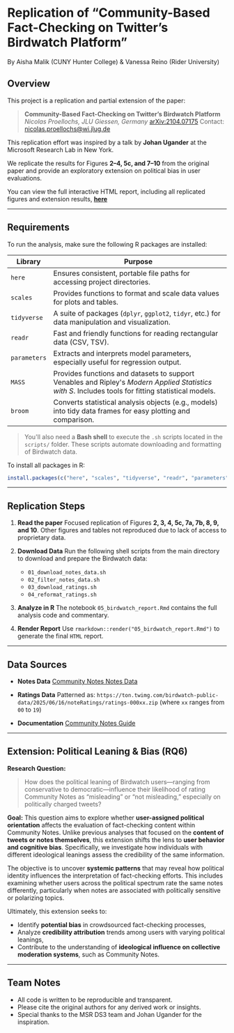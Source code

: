 # Replication of “Community-Based Fact-Checking on Twitter’s Birdwatch Platform”

By Aisha Malik (CUNY Hunter College) & Vanessa Reino (Rider University)

## Overview

This project is a replication and partial extension of the paper:

> **Community-Based Fact-Checking on Twitter’s Birdwatch Platform**
> *Nicolas Proellochs, JLU Giessen, Germany*
> [arXiv:2104.07175](https://arxiv.org/abs/2104.07175)
> Contact: [nicolas.proellochs@wi.jlug.de](mailto:nicolas.proellochs@wi.jlug.de)

This replication effort was inspired by a talk by **Johan Ugander** at the Microsoft Research Lab in New York.

We replicate the results for Figures **2–4, 5c, and 7–10** from the original paper and provide an exploratory extension on political bias in user evaluations.

You can view the full interactive HTML report, including all replicated figures and extension results, [**here**](https://rawcdn.githack.com/msr-ds3/community-notes-2025-group-5/7cd203ab0967735320bc549fb6eeb41c84c8ca40/05_birdwatch_report.html)

---

## Requirements

To run the analysis, make sure the following R packages are installed:

| **Library**  | **Purpose**                                                                                                                                         |
| ------------ | --------------------------------------------------------------------------------------------------------------------------------------------------- |
| `here`       | Ensures consistent, portable file paths for accessing project directories.                                                                          |
| `scales`     | Provides functions to format and scale data values for plots and tables.                                                                            |
| `tidyverse`  | A suite of packages (`dplyr`, `ggplot2`, `tidyr`, etc.) for data manipulation and visualization.                                                    |
| `readr`      | Fast and friendly functions for reading rectangular data (CSV, TSV).                                                                                |
| `parameters` | Extracts and interprets model parameters, especially useful for regression output.                                                                  |
| `MASS`       | Provides functions and datasets to support Venables and Ripley's *Modern Applied Statistics with S*. Includes tools for fitting statistical models. |
| `broom`      | Converts statistical analysis objects (e.g., models) into tidy data frames for easy plotting and comparison.                                        |

> You'll also need a **Bash shell** to execute the `.sh` scripts located in the `scripts/` folder. These scripts automate downloading and formatting of Birdwatch data.

To install all packages in R:

```r
install.packages(c("here", "scales", "tidyverse", "readr", "parameters", "MASS", "broom"))
```

---

## Replication Steps

1. **Read the paper**
   Focused replication of Figures **2, 3, 4, 5c, 7a, 7b, 8, 9, and 10**. Other figures and tables not reproduced due to lack of access to proprietary data.

2. **Download Data**
   Run the following shell scripts from the main directory to download and prepare the Birdwatch data:

   * `01_download_notes_data.sh`
   * `02_filter_notes_data.sh`
   * `03_download_ratings.sh`
   * `04_reformat_ratings.sh`

3. **Analyze in R**
   The notebook `05_birdwatch_report.Rmd` contains the full analysis code and commentary.

4. **Render Report**
   Use `rmarkdown::render("05_birdwatch_report.Rmd")` to generate the final `HTML` report.

---

## Data Sources

* **Notes Data**
  [Community Notes Notes Data](https://ton.twimg.com/birdwatch-public-data/2025/06/16/notes/notes-00000.zip)

* **Ratings Data**
  Patterned as:
  `https://ton.twimg.com/birdwatch-public-data/2025/06/16/noteRatings/ratings-000xx.zip`
  (where `xx` ranges from `00` to `19`)

* **Documentation**
  [Community Notes Guide](https://communitynotes.x.com/guide/en/under-the-hood/ranking-notes)

---

## Extension: Political Leaning & Bias (RQ6)

**Research Question:**

> How does the political leaning of Birdwatch users—ranging from conservative to democratic—influence their likelihood of rating Community Notes as “misleading” or “not misleading,” especially on politically charged tweets?

**Goal:**
This question aims to explore whether **user-assigned political orientation** affects the evaluation of fact-checking content within Community Notes. Unlike previous analyses that focused on the **content of tweets or notes themselves**, this extension shifts the lens to **user behavior and cognitive bias**. Specifically, we investigate how individuals with different ideological leanings assess the credibility of the same information.

The objective is to uncover **systemic patterns** that may reveal how political identity influences the interpretation of fact-checking efforts. This includes examining whether users across the political spectrum rate the same notes differently, particularly when notes are associated with politically sensitive or polarizing topics.

Ultimately, this extension seeks to:

* Identify **potential bias** in crowdsourced fact-checking processes,
* Analyze **credibility attribution** trends among users with varying political leanings,
* Contribute to the understanding of **ideological influence on collective moderation systems**, such as Community Notes.

---

## Team Notes

* All code is written to be reproducible and transparent.
* Please cite the original authors for any derived work or insights.
* Special thanks to the MSR DS3 team and Johan Ugander for the inspiration.